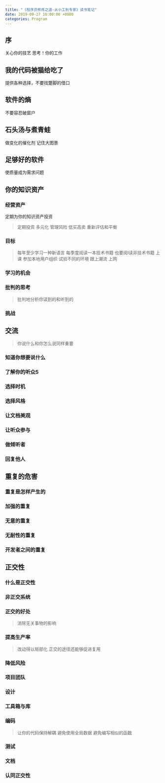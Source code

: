 ```yaml
---
title: "《程序员修炼之道-从小工到专家》读书笔记"
date: 2019-09-27 10:00:00 +0800
categories: Program
---
```


## 序
关心你的技艺
思考！你的工作


## 我的代码被猫给吃了
提供各种选择，不要找蹩脚的借口

## 软件的熵
不要容忍破窗户

## 石头汤与煮青蛙
做变化的催化剂
记住大图景

## 足够好的软件
使质量成为需求问题

## 你的知识资产
### 经营资产
定期为你的知识资产投资
> 定期投资
> 多元化
> 管理风险
> 低买高卖
> 重新评估和平衡

### 目标
> 每年至少学习一种新语言
> 每季度阅读一本技术书籍
> 也要阅l读非技术书籍
> 上课
> 参加本地用户组织
> 试验不同的环境
> 跟上潮流
> 上网

### 学习的机会
### 批判的思考
> 批判地分析你读到的和听到的
### 挑战

## 交流
> 你说什么和你怎么说同样重要
### 知道你想要说什么
### 了解你的听众5
### 选择时机
### 选择风格
### 让文档美观
### 让听众参与
### 做倾听者
### 回复他人

## 重复的危害
### 重复是怎样产生的
### 加强的重复
### 无意的重复
### 无耐性的重复 
### 开发者之间的重复

## 正交性
### 什么是正交性
### 非正交系统
### 正交的好处
> 消除无关事物的影响
### 提高生产率
> 改动得以局部化
> 正交的途径还能够促进复用
### 降低风险
### 项目团队
### 设计
### 工具箱与库
### 编码
> 让你的代码保持解耦
> 避免使用全局数据
> 避免编写相似的函数
### 测试
### 文档
### 认同正交性



